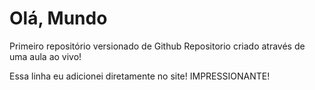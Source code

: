 # Olá, Mundo
 Primeiro repositório versionado de Github
 Repositorio criado através de uma aula ao vivo!

 Essa linha eu adicionei diretamente no site! IMPRESSIONANTE!

 


 

